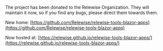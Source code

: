 The project has been donated to the Relewise Organization. They will maintain it now, so if you find any bugs, please direct them towards them.

New home: [https://github.com/Relewise/relewise-tools-blazor-apps](https://github.com/Relewise/relewise-tools-blazor-apps)

Now hosted at: [https://relewise.github.io/relewise-tools-blazor-apps/](https://relewise.github.io/relewise-tools-blazor-apps/)
